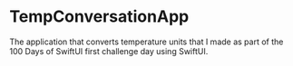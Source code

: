 # TempConversationApp
The application that converts temperature units that I made as part of the 100 Days of SwiftUI first challenge day using SwiftUI.
